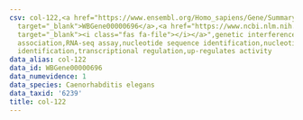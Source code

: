 ```yaml
---
csv: col-122,<a href="https://www.ensembl.org/Homo_sapiens/Gene/Summary?db=core;g=WBGene00000696"
  target="_blank">WBGene00000696</a>,<a href="https://www.ncbi.nlm.nih.gov/pubmed/27496166"
  target="_blank"><i class="fas fa-file"></i></a>",genetic interference,functional
  association,RNA-seq assay,nucleotide sequence identification,nucleotide sequence
  identification,transcriptional regulation,up-regulates activity
data_alias: col-122
data_id: WBGene00000696
data_numevidence: 1
data_species: Caenorhabditis elegans
data_taxid: '6239'
title: col-122
---
```


